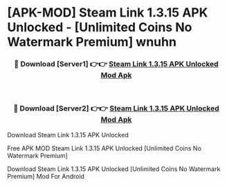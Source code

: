 # [APK-MOD] Steam Link 1.3.15 APK Unlocked - [Unlimited Coins No Watermark Premium] wnuhn



<div align="center">
<h3>🔴 Download [Server1] 👉👉 <a href="https://momento.my/?title=Steam_Link_1.3.15_APK_Unlocked">Steam Link 1.3.15 APK Unlocked Mod Apk</a></h3><br>

<h3>🔴 Download [Server2] 👉👉 <a href="https://momento.my/?title=Steam_Link_1.3.15_APK_Unlocked">Steam Link 1.3.15 APK Unlocked Mod Apk</a></h3>
</div>



Download Steam Link 1.3.15 APK Unlocked 

Free APK MOD Steam Link 1.3.15 APK Unlocked [Unlimited Coins No Watermark Premium]

Download Steam Link 1.3.15 APK Unlocked [Unlimited Coins No Watermark Premium] Mod For Android
